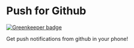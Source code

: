 # Push for Github

[![Greenkeeper badge](https://badges.greenkeeper.io/negebauer/push-for-github.svg)](https://greenkeeper.io/)

Get push notifications from github in your phone!
